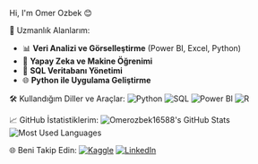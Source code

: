 Hi, I'm Omer Ozbek 😊

🚀 Uzmanlık Alanlarım:
- 📊 **Veri Analizi ve Görselleştirme** (Power BI, Excel, Python)
- 🤖 **Yapay Zeka ve Makine Öğrenimi**
- 📂 **SQL Veritabanı Yönetimi**
- 🌐 **Python ile Uygulama Geliştirme**


 🛠️ Kullandığım Diller ve Araçlar:
![Python](https://img.shields.io/badge/Python-3776AB?style=for-the-badge&logo=python&logoColor=white)
![SQL](https://img.shields.io/badge/SQL-4479A1?style=for-the-badge&logo=MySQL&logoColor=white)
![Power BI](https://img.shields.io/badge/PowerBI-F2C811?style=for-the-badge&logo=powerbi&logoColor=black)
![R](https://img.shields.io/badge/R-276DC3?style=for-the-badge&logo=R&logoColor=white)



📈 GitHub İstatistiklerim:
![Omerozbek16588's GitHub Stats](https://github-readme-stats.vercel.app/api?username=Omerozbek16588&show_icons=true&theme=radical)
![Most Used Languages](https://github-readme-stats.vercel.app/api/top-langs/?username=Omerozbek16588&layout=compact&theme=radical)



🌐 Beni Takip Edin:
[![Kaggle](https://img.shields.io/badge/Kaggle-20BEFF?style=for-the-badge&logo=kaggle&logoColor=white)](https://www.kaggle.com/omer12874)
[![LinkedIn](https://img.shields.io/badge/LinkedIn-0A66C2?style=for-the-badge&logo=linkedin&logoColor=white)](https://www.linkedin.com/in/ömer-özbek-447847320/)

